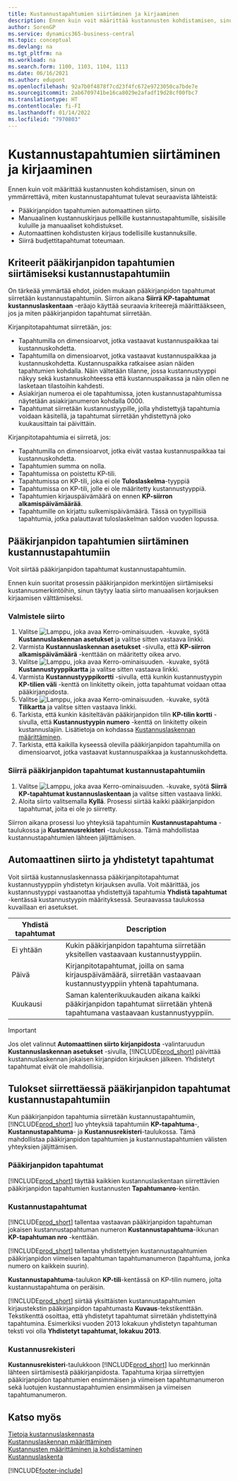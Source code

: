```yaml
---
title: Kustannustapahtumien siirtäminen ja kirjaaminen
description: Ennen kuin voit määrittää kustannusten kohdistamisen, sinun on ymmärrettävä eri lähteet, joista kustannustapahtumat tulevat.
author: SorenGP
ms.service: dynamics365-business-central
ms.topic: conceptual
ms.devlang: na
ms.tgt_pltfrm: na
ms.workload: na
ms.search.form: 1100, 1103, 1104, 1113
ms.date: 06/16/2021
ms.author: edupont
ms.openlocfilehash: 92a7b0f4878f7cd23f4fc672e9723050ca7bde7e
ms.sourcegitcommit: 2ab6709741be16ca8029e2afadf19d28cf00fbc7
ms.translationtype: HT
ms.contentlocale: fi-FI
ms.lasthandoff: 01/14/2022
ms.locfileid: "7970803"
---
```

# <a name="transferring-and-posting-cost-entries"></a>Kustannustapahtumien siirtäminen ja kirjaaminen

Ennen kuin voit määrittää kustannusten kohdistamisen, sinun on ymmärrettävä, miten kustannustapahtumat tulevat seuraavista lähteistä:  

- Pääkirjanpidon tapahtumien automaattinen siirto.  
- Manuaalinen kustannuskirjaus pellkille kustannustapahtumille, sisäisille kuluille ja manuaaliset kohdistukset.  
- Automaattinen kohdistusten kirjaus todellisille kustannuksille.  
- Siirrä budjettitapahtumat toteumaan.

## <a name="criteria-for-transferring-general-ledger-entries-to-cost-entries"></a>Kriteerit pääkirjanpidon tapahtumien siirtämiseksi kustannustapahtumiin
On tärkeää ymmärtää ehdot, joiden mukaan pääkirjanpidon tapahtumat siirretään kustannustapahtumiin. Siirron aikana **Siirrä KP-tapahtumat kustannuslaskentaan** -eräajo käyttää seuraavia kriteerejä määrittääkseen, jos ja miten pääkirjanpidon tapahtumat siirretään.  

Kirjanpitotapahtumat siirretään, jos:  

- Tapahtumilla on dimensioarvot, jotka vastaavat kustannuspaikkaa tai kustannuskohdetta.  
- Tapahtumilla on dimensioarvot, jotka vastaavat kustannuspaikkaa ja kustannuskohdetta. Kustannuspaikka ratkaisee asian näiden tapahtumien kohdalla. Näin vältetään tilanne, jossa kustannustyyppi näkyy sekä kustannuskohteessa että kustannuspaikassa ja näin ollen ne lasketaan tilastoihin kahdesti.  
- Asiakirjan numeroa ei ole tapahtumissa, joten kustannustapahtumissa näytetään asiakirjanumeron kohdalla 0000.  
- Tapahtumat siirretään kustannustyypille, jolla yhdistettyjä tapahtumia voidaan käsitellä, ja tapahtumat siirretään yhdistettynä joko kuukausittain tai päivittäin.  

Kirjanpitotapahtumia ei siirretä, jos:  

- Tapahtumilla on dimensioarvot, jotka eivät vastaa kustannuspaikkaa tai kustannuskohdetta.  
- Tapahtumien summa on nolla.  
- Tapahtumissa on poistettu KP-tili.  
- Tapahtumissa on KP-tili, joka ei ole **Tuloslaskelma**-tyyppiä  
- Tapahtumissa on KP-tili, jolle ei ole määritetty kustannustyyppiä.  
- Tapahtumien kirjauspäivämäärä on ennen **KP-siirron alkamispäivämäärää**.  
- Tapahtumille on kirjattu sulkemispäivämäärä. Tässä on tyypillisiä tapahtumia, jotka palauttavat tuloslaskelman saldon vuoden lopussa.

## <a name="transferring-general-ledger-entries-to-cost-entries"></a>Pääkirjanpidon tapahtumien siirtäminen kustannustapahtumiin
Voit siirtää pääkirjanpidon tapahtumat kustannustapahtumiin.  

Ennen kuin suoritat prosessin pääkirjanpidon merkintöjen siirtämiseksi kustannusmerkintöihin, sinun täytyy laatia siirto manuaalisen korjauksen kirjaamisen välttämiseksi.  

### <a name="to-prepare-the-transfer"></a>Valmistele siirto  

1.  Valitse ![Lamppu, joka avaa Kerro-ominaisuuden.](media/ui-search/search_small.png "Kerro, mitä haluat tehdä") -kuvake, syötä **Kustannuslaskennan asetukset** ja valitse sitten vastaava linkki.  
2.  Varmista **Kustannuslaskennan asetukset** -sivulla, että **KP-siirron alkamispäivämäärä** -kenttään on määritetty oikea arvo.  
3.  Valitse ![Lamppu, joka avaa Kerro-ominaisuuden.](media/ui-search/search_small.png "Kerro, mitä haluat tehdä") -kuvake, syötä **Kustannustyyppikartta** ja valitse sitten vastaava linkki.  
4.  Varmista **Kustannustyyppikortti** -sivulla, että kunkin kustannustyypin **KP-tilien väli** -kenttä on linkitetty oikein, jotta tapahtumat voidaan ottaa pääkirjanpidosta.  
5.  Valitse ![Lamppu, joka avaa Kerro-ominaisuuden.](media/ui-search/search_small.png "Kerro, mitä haluat tehdä") -kuvake, syötä **Tilikartta** ja valitse sitten vastaava linkki.  
6.  Tarkista, että kunkin käsiteltävän pääkirjanpidon tilin **KP-tilin kortti** -sivulla, että **Kustannustyypin numero** -kenttä on linkitetty oikein kustannuslajiin. Lisätietoja on kohdassa [Kustannuslaskennan määrittäminen](finance-set-up-cost-accounting.md).  
7.  Tarkista, että kaikilla kyseessä olevilla pääkirjanpidon tapahtumilla on dimensioarvot, jotka vastaavat kustannuspaikkaa ja kustannuskohdetta.  

### <a name="to-transfer-general-ledger-entries-to-cost-entries"></a>Siirrä pääkirjanpidon tapahtumat kustannustapahtumiin  
1.  Valitse ![Lamppu, joka avaa Kerro-ominaisuuden.](media/ui-search/search_small.png "Kerro, mitä haluat tehdä") -kuvake, syötä **Siirrä KP-tapahtumat kustannuslaskentaan** ja valitse sitten vastaava linkki.  
2.  Aloita siirto valitsemalla **Kyllä**. Prosessi siirtää kaikki pääkirjanpidon tapahtumat, joita ei ole jo siirretty.  

Siirron aikana prosessi luo yhteyksiä tapahtumiin **Kustannustapahtuma** -taulukossa ja **Kustannusrekisteri** -taulukossa. Tämä mahdollistaa kustannustapahtumien lähteen jäljittämisen.

## <a name="automatic-transfer-and-combined-entries"></a>Automaattinen siirto ja yhdistetyt tapahtumat
Voit siirtää kustannuslaskennassa pääkirjanpitotapahtumat kustannustyyppiin yhdistetyn kirjauksen avulla. Voit määrittää, jos kustannustyyppi vastaanottaa yhdistettyjä tapahtumia **Yhdistä tapahtumat** -kentässä kustannustyypin määrityksessä. Seuraavassa taulukossa kuvaillaan eri asetukset.  

|Yhdistä tapahtumat|Description|  
|---------------------|-----------------|  
|Ei yhtään|Kukin pääkirjanpidon tapahtuma siirretään yksitellen vastaavaan kustannustyyppiin.|  
|Päivä|Kirjanpitotapahtumat, joilla on sama kirjauspäivämäärä, siirretään vastaavaan kustannustyyppiin yhtenä tapahtumana.|  
|Kuukausi|Saman kalenterikuukauden aikana kaikki pääkirjanpidon tapahtumat siirretään yhtenä tapahtumana vastaavaan kustannustyyppiin.|  

> [!IMPORTANT]  
>  Jos olet valinnut **Automaattinen siirto kirjanpidosta** -valintaruudun **Kustannuslaskennan asetukset** -sivulla, [!INCLUDE[prod_short](includes/prod_short.md)] päivittää kustannuslaskennan jokaisen kirjanpidon kirjauksen jälkeen. Yhdistetyt tapahtumat eivät ole mahdollisia.

## <a name="results-of-transferring-general-ledger-entries-to-cost-entries"></a>Tulokset siirrettäessä pääkirjanpidon tapahtumat kustannustapahtumiin
Kun pääkirjanpidon tapahtumia siirretään kustannustapahtumiin, [!INCLUDE[prod_short](includes/prod_short.md)] luo yhteyksiä tapahtumiin **KP-tapahtuma**-, **Kustannustapahtuma**- ja **Kustannusrekisteri**-taulukossa. Tämä mahdollistaa pääkirjanpidon tapahtumien ja kustannustapahtumien välisten yhteyksien jäljittämisen.  

### <a name="general-ledger-entries"></a>Pääkirjanpidon tapahtumat  
[!INCLUDE[prod_short](includes/prod_short.md)] täyttää kaikkien kustannuslaskentaan siirrettävien pääkirjanpidon tapahtumien kustannusten **Tapahtumanro**-kentän.  

### <a name="cost-entries"></a>Kustannustapahtumat  
[!INCLUDE[prod_short](includes/prod_short.md)] tallentaa vastaavan pääkirjanpidon tapahtuman jokaisen kustannustapahtuman numeron **Kustannustapahtuma**-ikkunan **KP-tapahtuman nro** -kenttään.  

[!INCLUDE[prod_short](includes/prod_short.md)] tallentaa yhdistettyjen kustannustapahtumien pääkirjanpidon viimeisen tapahtuman tapahtumanumeron (tapahtuma, jonka numero on kaikkein suurin).  

**Kustannustapahtuma**-taulukon **KP-tili**-kentässä on KP-tilin numero, jolta kustannustapahtuma on peräisin.  

[!INCLUDE[prod_short](includes/prod_short.md)] siirtää yksittäisten kustannustapahtumien kirjaustekstin pääkirjanpidon tapahtumasta **Kuvaus**-tekstikenttään. Tekstikenttä osoittaa, että yhdistetyt tapahtumat siirretään yhdistettyinä tapahtumina. Esimerkiksi vuoden 2013 lokakuun yhdistetyn tapahtuman teksti voi olla **Yhdistetyt tapahtumat, lokakuu 2013**.  

### <a name="cost-register"></a>Kustannusrekisteri  
**Kustannusrekisteri**-taulukkoon [!INCLUDE[prod_short](includes/prod_short.md)] luo merkinnän lähteen siirtämisestä pääkirjanpidosta. Tapahtuma kirjaa siirrettyjen pääkirjanpidon tapahtumien ensimmäisen ja viimeisen tapahtumanumeron sekä luotujen kustannustapahtumien ensimmäisen ja viimeisen tapahtumanumeron.

## <a name="see-also"></a>Katso myös  
 [Tietoja kustannuslaskennasta](finance-about-cost-accounting.md)   
 [Kustannuslaskennan määrittäminen](finance-set-up-cost-accounting.md)   
 [Kustannusten määrittäminen ja kohdistaminen](finance-define-and-allocate-costs.md)   
 [Kustannuslaskenta](finance-manage-cost-accounting.md)


[!INCLUDE[footer-include](includes/footer-banner.md)]